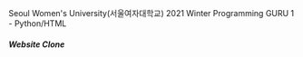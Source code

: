 Seoul Women's University(서울여자대학교) 2021 Winter Programming GURU 1 - Python/HTML
###### _**Website Clone**_

